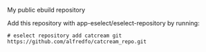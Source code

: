 My public ebuild repository

Add this repository with app-eselect/eselect-repository by running:

    # eselect repository add catcream git https://github.com/alfredfo/catcream_repo.git
